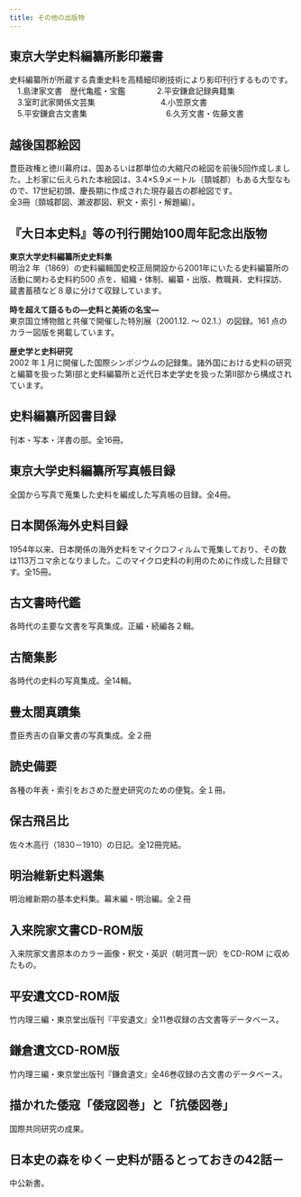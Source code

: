 ```yaml
---
title: その他の出版物
---
```


<h2 class="h03">東京大学史料編纂所影印叢書</h2>
<p class="mtx">史料編纂所が所蔵する貴重史料を高精細印刷技術により影印刊行するものです。<br>
　1.島津家文書　歴代亀艦・宝鑑　　　　2.平安鎌倉記録典籍集<br>
　3.室町武家関係文芸集　　　　　　　　 4.小笠原文書<br>
　5.平安鎌倉古文書集　　　　　　　　　　6.久芳文書・佐藤文書</p>

<h2 class="h03">越後国郡絵図</h2>
<p class="mtx">豊臣政権と徳川幕府は、国あるいは郡単位の大縮尺の絵図を前後5回作成しました。上杉家に伝えられた本絵図は、3.4×5.9メートル（頚城郡）もある大型なもので、17世紀初頭、慶長期に作成された現存最古の郡絵図です。<br>
全3冊〔頚城郡図、瀬波郡図、釈文・索引・解題編〕。</p>

<h2 class="h03">『大日本史料』等の刊行開始100周年記念出版物</h2>
<p class="mtx"><strong>東京大学史料編纂所史史料集</strong><br>明治2 年（1869）の史料編輯国史校正局開設から2001年にいたる史料編纂所の活動に関わる史料約500 点を、組織・体制、編纂・出版、教職員、史料探訪、蔵書蓄積など８章に分けて収録しています。</p>
<p class="mtx"><strong>時を超えて語るもの―史料と美術の名宝―</strong><br>東京国立博物館と共催で開催した特別展（2001.12. ～ 02.1.）の図録。161 点のカラー図版を掲載しています。</p>
<p class="mtx"><strong>歴史学と史料研究</strong><br>2002 年１月に開催した国際シンポジウムの記録集。諸外国における史料の研究と編纂を扱った第Ⅰ部と史料編纂所と近代日本史学史を扱った第Ⅱ部から構成されています。</p>

<h2 class="h03">史料編纂所図書目録</h2>
<p class="mtx">刊本・写本・洋書の部。全16冊。</p>

<h2 class="h03">東京大学史料編纂所写真帳目録</h2>
<p class="mtx">全国から写真で蒐集した史料を編成した写真帳の目録。全4冊。</p>

<h2 class="h03">日本関係海外史料目録</h2>
<p class="mtx">1954年以来、日本関係の海外史料をマイクロフィルムで蒐集しており、その数は113万コマ余となりました。このマイクロ史料の利用のために作成した目録です。全15冊。</p>

<h2 class="h03">古文書時代鑑</h2>
<p class="mtx">各時代の主要な文書を写真集成。正編・続編各２輯。</p>

<h2 class="h03">古簡集影</h2>
<p class="mtx">各時代の史料の写真集成。全14輯。</p>

<h2 class="h03">豊太閤真蹟集</h2>
<p class="mtx">豊臣秀吉の自筆文書の写真集成。全２冊</p>

<h2 class="h03">読史備要</h2>
<p class="mtx">各種の年表・索引をおさめた歴史研究のための便覧。全１冊。</p>

<h2 class="h03">保古飛呂比</h2>
<p class="mtx">佐々木高行（1830－1910）の日記。全12冊完結。</p>

<h2 class="h03">明治維新史料選集</h2>
<p class="mtx">明治維新期の基本史料集。幕末編・明治編。全２冊</p>

<h2 class="h03">入来院家文書CD-ROM版</h2>
<p class="mtx">入来院家文書原本のカラー画像・釈文・英訳（朝河貫一訳）をCD-ROM に収めたもの。</p>

<h2 class="h03">平安遺文CD-ROM版</h2>
<p class="mtx">竹内理三編・東京堂出版刊『平安遺文』全11巻収録の古文書等データベース。</p>

<h2 class="h03">鎌倉遺文CD-ROM版</h2>
<p class="mtx">竹内理三編・東京堂出版刊『鎌倉遺文』全46巻収録の古文書のデータベース。</p>

<h2 class="h03">描かれた倭寇「倭寇図巻」と「抗倭図巻」</h2>
<p class="mtx">国際共同研究の成果。</p>

<h2 class="h03">日本史の森をゆく－史料が語るとっておきの42話－</h2>
<p class="mtx">中公新書。</p>